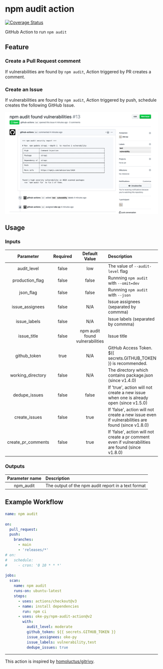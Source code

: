 # npm audit action

[![Coverage Status](https://coveralls.io/repos/github/oke-py/npm-audit-action/badge.svg?branch=main)](https://coveralls.io/github/oke-py/npm-audit-action?branch=main)

GitHub Action to run `npm audit`

## Feature

### Create a Pull Request comment

If vulnerabilities are found by `npm audit`, Action triggered by PR creates a comment.

### Create an Issue

If vulnerabilities are found by `npm audit`, Action triggered by push, schedule creates the following GitHub Issue.

![image](https://github.com/oke-py/npm-audit-action/blob/main/issue.png)

## Usage

### Inputs

|Parameter|Required|Default Value|Description|
|:--:|:--:|:--:|:--|
|audit_level|false|low|The value of `--audit-level` flag|
|production_flag|false|false|Runnning `npm audit` with `--omit=dev`|
|json_flag|false|false|Runnning `npm audit` with `--json`|
|issue_assignees|false|N/A|Issue assignees (separated by commma)|
|issue_labels|false|N/A|Issue labels (separated by commma)|
|issue_title|false|npm audit found vulnerabilities|Issue title|
|github_token|true|N/A|GitHub Access Token.<br>${{ secrets.GITHUB_TOKEN }} is recommended.|
|working_directory|false|N/A|The directory which contains package.json (since v1.4.0)|
|dedupe_issues|false|false|If 'true', action will not create a new issue when one is already open (since v1.5.0)|
|create_issues|false|true|If 'false', action will not create a new issue even if vulnerabilities are found (since v1.8.0)|
|create_pr_comments|false|true|If 'false', action will not create a pr comment even if vulnerabilities are found (since v1.8.0)|

### Outputs

|Parameter name|Description|
|:--:|:--|
|npm_audit|The output of the npm audit report in a text format|

## Example Workflow

```yaml
name: npm audit

on:
  pull_request:
  push:
    branches:
      - main
      - 'releases/*'
# on:
#   schedule:
#     - cron: '0 10 * * *'

jobs:
  scan:
    name: npm audit
    runs-on: ubuntu-latest
    steps:
      - uses: actions/checkout@v3
      - name: install dependencies
        run: npm ci
      - uses: oke-py/npm-audit-action@v2
        with:
          audit_level: moderate
          github_token: ${{ secrets.GITHUB_TOKEN }}
          issue_assignees: oke-py
          issue_labels: vulnerability,test
          dedupe_issues: true
```

- - -

This action is inspired by [homoluctus/gitrivy](https://github.com/homoluctus/gitrivy).
